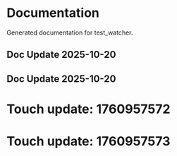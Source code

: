 # Documentation

Generated documentation for test_watcher.

## Doc Update 2025-10-20

## Doc Update 2025-10-20

# Touch update: 1760957572

# Touch update: 1760957573
